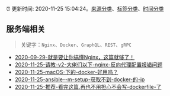 :alarm_clock: 更新时间: 2020-11-25 15:04:24。[来源分类](../README.md)、[标签分类](../TAGS.md)、[时间分类](../TIMELINE.md)

## 服务端相关


> 关键字：`Nginx`、`Docker`、`GraphQL`、`REST`、`gRPC`



- [2020-09-29-就是要让你搞懂Nginx，这篇就够了！](https://www.ershicimi.com/p/3f31bee0e974ab26ac32528f2662869b) 
- [2020-11-25-请教-v2-大佬们以下-nginx-反向代理配置报错问题](https://www.v2ex.com/t/729258) 
- [2020-11-25-macOS-下的-docker-好用吗？](https://www.v2ex.com/t/729232) 
- [2020-11-25-ansible--m-setup-获取不到-docker-的-ip](https://www.v2ex.com/t/729228) 
- [2020-11-25-推荐-看完这篇,再也不用担心不会写-dockerfile-了](https://toutiao.io/k/zzpdj8o) 
